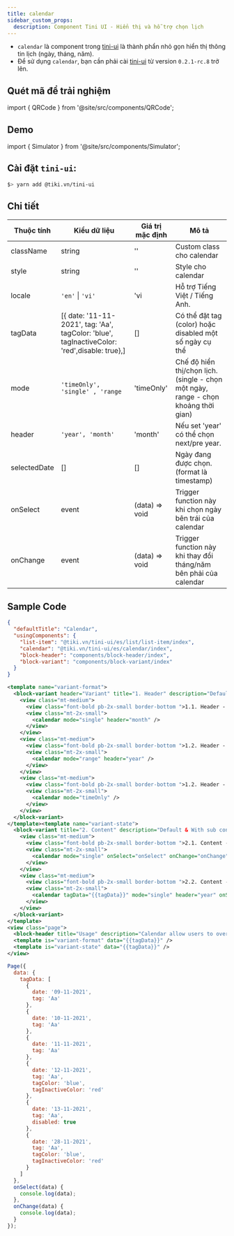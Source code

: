 ```yaml
---
title: calendar
sidebar_custom_props:
  description: Component Tini UI - Hiển thị và hỗ trợ chọn lịch
---
```


- `calendar` là component trong [tini-ui](https://www.npmjs.com/package/@tiki.vn/tini-ui) là thành phẩn nhỏ gọn hiển thị thông tin lịch (ngày, tháng, năm).
- Để sử dụng `calendar`, bạn cần phải cài [tini-ui](https://www.npmjs.com/package/@tiki.vn/tini-ui) từ version `0.2.1-rc.8` trở lên.

## Quét mã để trải nghiệm

import { QRCode } from '@site/src/components/QRCode';

<QRCode page="pages/component/advance/form/calendar/index" />

## Demo

import { Simulator } from '@site/src/components/Simulator';

<Simulator page="pages/component/advance/form/calendar/index" />

## Cài đặt `tini-ui`:

```bash
$> yarn add @tiki.vn/tini-ui
```

## Chi tiết

| Thuộc tính   | Kiểu dữ liệu                                                                                 | Giá trị mặc định | Mô tả                                                                              |
| ------------ | -------------------------------------------------------------------------------------------- | ---------------- | ---------------------------------------------------------------------------------- |
| className    | string                                                                                       | ''               | Custom class cho calendar                                                          |
| style        | string                                                                                       | ''               | Style cho calendar                                                                 |
| locale       | `'en'` \| `'vi'`                                                                             | 'vi              | Hỗ trợ Tiếng Việt / Tiếng Anh.                                                     |
| tagData      | [{ date: '11-11-2021', tag: 'Aa', tagColor: 'blue', tagInactiveColor: 'red',disable: true},] | []               | Có thể đặt tag (color) hoặc disabled một số ngày cụ thể                            |
| mode         | `'timeOnly', 'single' , 'range`                                                              | 'timeOnly'       | Chế độ hiển thị/chọn lịch. (single - chọn một ngày, range - chọn khoảng thời gian) |
| header       | `'year', 'month'`                                                                            | 'month'          | Nếu set 'year' có thể chọn next/pre year.                                          |
| selectedDate | []                                                                                           | []               | Ngày đang được chọn. (format là timestamp)                                         |
| onSelect     | event                                                                                        | (data) => void   | Trigger function này khi chọn ngày bên trái của calendar                           |
| onChange     | event                                                                                        | (data) => void   | Trigger function này khi thay đổi tháng/năm bên phải của calendar                  |

## Sample Code

```json title=index.json
{
  "defaultTitle": "Calendar",
  "usingComponents": {
    "list-item": "@tiki.vn/tini-ui/es/list/list-item/index",
    "calendar": "@tiki.vn/tini-ui/es/calendar/index",
    "block-header": "components/block-header/index",
    "block-variant": "components/block-variant/index"
  }
}
```

```xml title=index.txml
<template name="variant-format">
  <block-variant header="Variant" title="1. Header" description="Default, Title with fast navigation & Time only">
    <view class="mt-medium">
      <view class="font-bold pb-2x-small border-bottom ">1.1. Header - Default</view>
      <view class="mt-2x-small">
        <calendar mode="single" header="month" />
      </view>
    </view>
    <view class="mt-medium">
      <view class="font-bold pb-2x-small border-bottom ">1.2. Header - Fast forward & back forward</view>
      <view class="mt-2x-small">
        <calendar mode="range" header="year" />
      </view>
    </view>
    <view class="mt-medium">
      <view class="font-bold pb-2x-small border-bottom ">1.2. Header - Fast forward & back forward</view>
      <view class="mt-2x-small">
        <calendar mode="timeOnly" />
      </view>
    </view>
  </block-variant>
</template><template name="variant-state">
  <block-variant title="2. Content" description="Default & With sub content.">
    <view class="mt-medium">
      <view class="font-bold pb-2x-small border-bottom ">2.1. Content - Default</view>
      <view class="mt-2x-small">
        <calendar mode="single" onSelect="onSelect" onChange="onChange" />
      </view>
    </view>
    <view class="mt-medium">
      <view class="font-bold pb-2x-small border-bottom ">2.2. Content - With sub content</view>
      <view class="mt-2x-small">
        <calendar tagData="{{tagData}}" mode="single" header="year" onSelect="onSelect" onChange="onChange" />
      </view>
    </view>
  </block-variant>
</template>
<view class="page">
  <block-header title="Usage" description="Calendar allow users to overview and select a start and end time." />
  <template is="variant-format" data="{{tagData}}" />
  <template is="variant-state" data="{{tagData}}" />
</view>
```

```js title=index.js
Page({
  data: {
    tagData: [
      {
        date: '09-11-2021',
        tag: 'Aa'
      },
      {
        date: '10-11-2021',
        tag: 'Aa'
      },
      {
        date: '11-11-2021',
        tag: 'Aa'
      },
      {
        date: '12-11-2021',
        tag: 'Aa',
        tagColor: 'blue',
        tagInactiveColor: 'red'
      },
      {
        date: '13-11-2021',
        tag: 'Aa',
        disabled: true
      },
      {
        date: '28-11-2021',
        tag: 'Aa',
        tagColor: 'blue',
        tagInactiveColor: 'red'
      }
    ]
  },
  onSelect(data) {
    console.log(data);
  },
  onChange(data) {
    console.log(data);
  }
});
```

